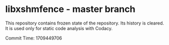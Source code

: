 # libxshmfence - master branch

This repository contains frozen state of the repository.
Its history is cleared. It is used only for static code
analysis with Codacy.

Commit Time: 1709449706